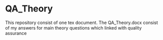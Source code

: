 # QA_Theory

This repository consist of one tex document. The QA_Theory.docx consist of my answers for main theory questions which linked with quality assurance
